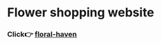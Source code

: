 # Flower shopping website 
### Click👉 <a href="https://limit-lesss.github.io/floral-haven/"> <ins> floral-haven </ins> </a>
